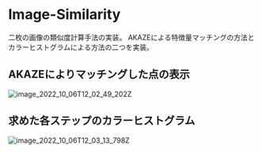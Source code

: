 # Image-Similarity

二枚の画像の類似度計算手法の実装。  AKAZEによる特徴量マッチングの方法とカラーヒストグラムによる方法の二つを実装。

## AKAZEによりマッチングした点の表示
![image_2022_10_06T12_02_49_202Z](https://user-images.githubusercontent.com/64144764/197040754-978f0875-6daa-4dcf-a644-6e25e6b6d90b.png)

## 求めた各ステップのカラーヒストグラム
![image_2022_10_06T12_03_13_798Z](https://user-images.githubusercontent.com/64144764/197040764-e4b993c0-5d97-4e31-b530-f126a5babd34.png)
